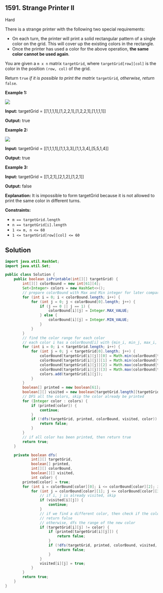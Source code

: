 ## 1591\. Strange Printer II

Hard

There is a strange printer with the following two special requirements:

*   On each turn, the printer will print a solid rectangular pattern of a single color on the grid. This will cover up the existing colors in the rectangle.
*   Once the printer has used a color for the above operation, **the same color cannot be used again**.

You are given a `m x n` matrix `targetGrid`, where `targetGrid[row][col]` is the color in the position `(row, col)` of the grid.

Return `true` _if it is possible to print the matrix_ `targetGrid`_,_ _otherwise, return_ `false`.

**Example 1:**

![](https://assets.leetcode.com/uploads/2021/12/23/print1.jpg)

**Input:** targetGrid = \[\[1,1,1,1],[1,2,2,1],[1,2,2,1],[1,1,1,1]]

**Output:** true

**Example 2:**

![](https://assets.leetcode.com/uploads/2021/12/23/print2.jpg)

**Input:** targetGrid = \[\[1,1,1,1],[1,1,3,3],[1,1,3,4],[5,5,1,4]]

**Output:** true

**Example 3:**

**Input:** targetGrid = \[\[1,2,1],[2,1,2],[1,2,1]]

**Output:** false

**Explanation:** It is impossible to form targetGrid because it is not allowed to print the same color in different turns.

**Constraints:**

*   `m == targetGrid.length`
*   `n == targetGrid[i].length`
*   `1 <= m, n <= 60`
*   `1 <= targetGrid[row][col] <= 60`

## Solution

```java
import java.util.HashSet;
import java.util.Set;

public class Solution {
    public boolean isPrintable(int[][] targetGrid) {
        int[][] colorBound = new int[61][4];
        Set<Integer> colors = new HashSet<>();
        // prepare colorBound with Max and Min integer for later compare
        for (int i = 0; i < colorBound.length; i++) {
            for (int j = 0; j < colorBound[0].length; j++) {
                if (j == 0 || j == 1) {
                    colorBound[i][j] = Integer.MAX_VALUE;
                } else {
                    colorBound[i][j] = Integer.MIN_VALUE;
                }
            }
        }
        // find the color range for each color
        // each color i has a colorBound[i] with {min_i, min_j, max_i, max_j}
        for (int i = 0; i < targetGrid.length; i++) {
            for (int j = 0; j < targetGrid[0].length; j++) {
                colorBound[targetGrid[i][j]][0] = Math.min(colorBound[targetGrid[i][j]][0], i);
                colorBound[targetGrid[i][j]][1] = Math.min(colorBound[targetGrid[i][j]][1], j);
                colorBound[targetGrid[i][j]][2] = Math.max(colorBound[targetGrid[i][j]][2], i);
                colorBound[targetGrid[i][j]][3] = Math.max(colorBound[targetGrid[i][j]][3], j);
                colors.add(targetGrid[i][j]);
            }
        }
        boolean[] printed = new boolean[61];
        boolean[][] visited = new boolean[targetGrid.length][targetGrid[0].length];
        // DFS all the colors, skip the color already be printed
        for (Integer color : colors) {
            if (printed[color]) {
                continue;
            }
            if (!dfs(targetGrid, printed, colorBound, visited, color)) {
                return false;
            }
        }
        // if all color has been printed, then return true
        return true;
    }

    private boolean dfs(
            int[][] targetGrid,
            boolean[] printed,
            int[][] colorBound,
            boolean[][] visited,
            int color) {
        printed[color] = true;
        for (int i = colorBound[color][0]; i <= colorBound[color][2]; i++) {
            for (int j = colorBound[color][1]; j <= colorBound[color][3]; j++) {
                // if i, j is already visited, skip
                if (visited[i][j]) {
                    continue;
                }
                // if we find a different color, then check if the color is already printed, if so,
                // return false
                // otherwise, dfs the range of the new color
                if (targetGrid[i][j] != color) {
                    if (printed[targetGrid[i][j]]) {
                        return false;
                    }
                    if (!dfs(targetGrid, printed, colorBound, visited, targetGrid[i][j])) {
                        return false;
                    }
                }
                visited[i][j] = true;
            }
        }
        return true;
    }
}
```
